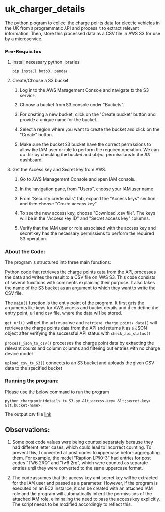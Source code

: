 # uk_charger_details


The python program to collect the charge points data for electric vehicles in the UK from a programmatic API and process it to extract relevant information. Then, store this processed data as a CSV file in AWS S3 for use by a microservice.

### Pre-Requisites

1. Install necessary python libraries

   ```pip install boto3, pandas```

2. Create/Choose a S3 bucket 

   1. Log in to the AWS Management Console and navigate to the S3 service.

   2. Choose a bucket from S3 console under "Buckets".

   2. For creating a new bucket, click on the "Create bucket" button and provide a unique name for the bucket.

   3. Select a region where you want to create the bucket and click on the "Create" button.

   4. Make sure the bucket S3 bucket have the correct permissions to allow the IAM user or role to perform the required operation. We can do this by checking the bucket and object permissions in the S3 dashboard.

3. Get the Access key and Secret key from AWS.

   

   1. Go to AWS Management Console and open IAM console.

   2. In the navigation pane, from "Users", choose your IAM user name

   3. From "Security credentials" tab, expand the "Access keys" section, and then choose "Create access key".

   4. To see the new access key, choose "Download .csv file". The keys will be in the "Access key ID" and "Secret access key" columns.

   5. Verify that the IAM user or role associated with the access key and secret key has the necessary permissions to perform the required S3 operation.

### About the Code:

The program is structured into three main functions:

Python code that retrieves the charge points data from the API, processes the data and writes the result to a CSV file on AWS S3. This code consists of several functions with comments explaining their purpose. It also takes the name of the S3 bucket as an argument to which they want to write the CSV file.

The ```main()``` function is the entry point of the program. It first gets the arguments like keys for AWS access and bucket details and then define the entry point, url and csv file, where the data will be stored.

```get_url()``` will get the url response and ```retrieve_charge_points_data()``` will retrieves the charge points data from the API and returns it as a JSON object after verifying the successful API status with ```check_api_status()```

```process_json_to_csv()``` processes the charge point data by extracting the relevant counts and column columns and filtering out entries with no charge device model. 

```upload_csv_to_S3()``` connects to an S3 bucket and uploads the given CSV data to the specified bucket

### Running the program:

Please use the below command to run the program

```python chargepointdetails_to_S3.py &lt;access-key> &lt;secret-key> &lt;bucket-name>```

The output csv file [link](https://uk-ev-charge-model-anwesha.s3.eu-north-1.amazonaws.com/charger_models_UK.csv) 

## Observations:

1. Some post code values were being counted separately because they had different letter cases, which could lead to incorrect counting. To prevent this, I converted all post codes to uppercase before aggregating them. 
For example, the model "Raption LP50-3" had entries for post codes "TW6 2RQ" and "tw6 2rq", which were counted as separate entries until they were converted to the same uppercase format.

2. The code assumes that the access key and secret key will be extracted for the IAM user and passed as a parameter. However, if the program is executed on an EC2 instance, it can be created with an attached IAM role and the program will automatically inherit the permissions of the attached IAM role, eliminating the need to pass the access key explicitly. The script needs to be modified accordingly to reflect this.
